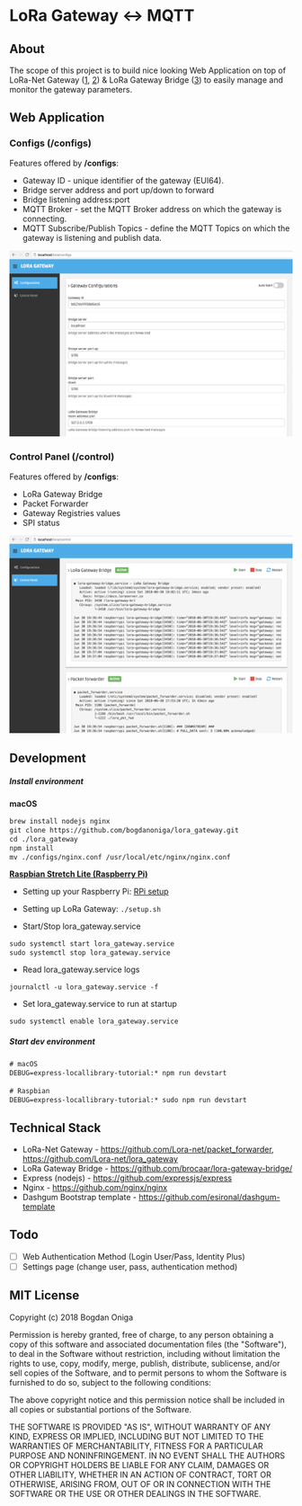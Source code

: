# LoRa Gateway <-> MQTT

## About
The scope of this project is to build nice looking Web Application on top of LoRa-Net Gateway ([1](https://github.com/Lora-net/packet_forwarder), [2](https://github.com/Lora-net/lora_gateway)) & LoRa Gateway Bridge ([3](https://github.com/brocaar/lora-gateway-bridge/)) to easily manage and monitor the gateway parameters.

## Web Application

### Configs (/configs)
Features offered by **/configs**:
- Gateway ID - unique identifier of the gateway (EUI64).
- Bridge server address and port up/down to forward
- Bridge listening address:port
- MQTT Broker - set the MQTT Broker address on which the gateway is connecting.
- MQTT Subscribe/Publish Topics - define the MQTT Topics on which the gateway is listening and publish data.

[![](./public/img/gateway/config.png)](./public/img/gateway/config.png)

### Control Panel (/control)
Features offered by **/configs**:
- LoRa Gateway Bridge
- Packet Forwarder
- Gateway Registries values
- SPI status

[![](./public/img/gateway/control.png)](./public/img/gateway/control.png)

## Development

##### Install environment
**macOS**
```
brew install nodejs nginx
git clone https://github.com/bogdanoniga/lora_gateway.git
cd ./lora_gateway
npm install
mv ./configs/nginx.conf /usr/local/etc/nginx/nginx.conf
```

**[Raspbian Stretch Lite (Raspberry Pi)](http://ftp.jaist.ac.jp/pub/raspberrypi/raspbian_lite/images/raspbian_lite-2018-03-14/)**
- Setting up your Raspberry Pi: [RPi setup](https://github.com/bogdanoniga/learning/blob/master/Raspberry/setup.md)

- Setting up LoRa Gateway: `./setup.sh`

- Start/Stop lora_gateway.service
```
sudo systemctl start lora_gateway.service
sudo systemctl stop lora_gateway.service
```

- Read lora_gateway.service logs
```
journalctl -u lora_gateway.service -f
```

- Set lora_gateway.service to run at startup
```
sudo systemctl enable lora_gateway.service
```

##### Start dev environment

```
# macOS
DEBUG=express-locallibrary-tutorial:* npm run devstart

# Raspbian
DEBUG=express-locallibrary-tutorial:* sudo npm run devstart
```

## Technical Stack

- LoRa-Net Gateway - https://github.com/Lora-net/packet_forwarder, https://github.com/Lora-net/lora_gateway
- LoRa Gateway Bridge - https://github.com/brocaar/lora-gateway-bridge/
- Express (nodejs) - https://github.com/expressjs/express
- Nginx - https://github.com/nginx/nginx
- Dashgum Bootstrap template - https://github.com/esironal/dashgum-template


## Todo
- [ ] Web Authentication Method (Login User/Pass, Identity Plus)
- [ ] Settings page (change user, pass, authentication method)

## MIT License

Copyright (c) 2018 Bogdan Oniga

Permission is hereby granted, free of charge, to any person obtaining a copy
of this software and associated documentation files (the "Software"), to deal
in the Software without restriction, including without limitation the rights
to use, copy, modify, merge, publish, distribute, sublicense, and/or sell
copies of the Software, and to permit persons to whom the Software is
furnished to do so, subject to the following conditions:

The above copyright notice and this permission notice shall be included in all
copies or substantial portions of the Software.

THE SOFTWARE IS PROVIDED "AS IS", WITHOUT WARRANTY OF ANY KIND, EXPRESS OR
IMPLIED, INCLUDING BUT NOT LIMITED TO THE WARRANTIES OF MERCHANTABILITY,
FITNESS FOR A PARTICULAR PURPOSE AND NONINFRINGEMENT. IN NO EVENT SHALL THE
AUTHORS OR COPYRIGHT HOLDERS BE LIABLE FOR ANY CLAIM, DAMAGES OR OTHER
LIABILITY, WHETHER IN AN ACTION OF CONTRACT, TORT OR OTHERWISE, ARISING FROM,
OUT OF OR IN CONNECTION WITH THE SOFTWARE OR THE USE OR OTHER DEALINGS IN THE
SOFTWARE.
